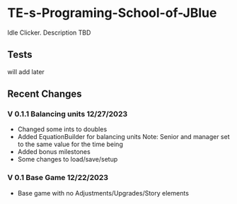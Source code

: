 # TE-s-Programing-School-of-JBlue
Idle Clicker. 
Description TBD

## Tests
will add later

## Recent Changes

### V 0.1.1 Balancing units 12/27/2023
- Changed some ints to doubles
- Added EquationBuilder for balancing units Note: Senior and manager set to the same value for the time being
- Added bonus milestones
- Some changes to load/save/setup
### V 0.1 Base Game 12/22/2023
- Base game with no Adjustments/Upgrades/Story elements

